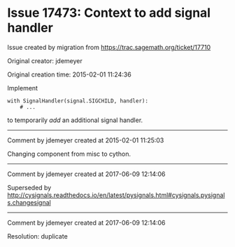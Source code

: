 # Issue 17473: Context to add signal handler

Issue created by migration from https://trac.sagemath.org/ticket/17710

Original creator: jdemeyer

Original creation time: 2015-02-01 11:24:36

Implement

```
with SignalHandler(signal.SIGCHILD, handler):
    # ...
```

to temporarily _add_ an additional signal handler.


---

Comment by jdemeyer created at 2015-02-01 11:25:03

Changing component from misc to cython.


---

Comment by jdemeyer created at 2017-06-09 12:14:06

Superseded by http://cysignals.readthedocs.io/en/latest/pysignals.html#cysignals.pysignals.changesignal


---

Comment by jdemeyer created at 2017-06-09 12:14:06

Resolution: duplicate
